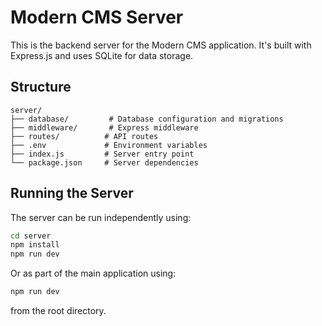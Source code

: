 # Modern CMS Server

This is the backend server for the Modern CMS application. It's built with Express.js and uses SQLite for data storage.

## Structure

```
server/
├── database/         # Database configuration and migrations
├── middleware/       # Express middleware
├── routes/          # API routes
├── .env             # Environment variables
├── index.js         # Server entry point
└── package.json     # Server dependencies
```

## Running the Server

The server can be run independently using:

```bash
cd server
npm install
npm run dev
```

Or as part of the main application using:

```bash
npm run dev
```

from the root directory.